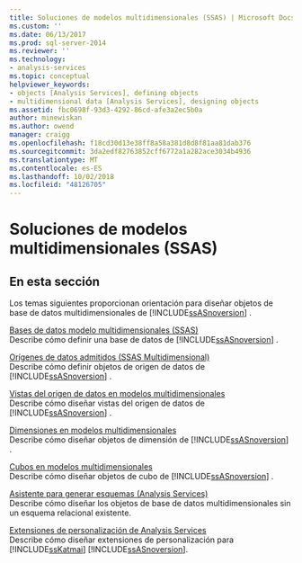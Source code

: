 ```yaml
---
title: Soluciones de modelos multidimensionales (SSAS) | Microsoft Docs
ms.custom: ''
ms.date: 06/13/2017
ms.prod: sql-server-2014
ms.reviewer: ''
ms.technology:
- analysis-services
ms.topic: conceptual
helpviewer_keywords:
- objects [Analysis Services], defining objects
- multidimensional data [Analysis Services], designing objects
ms.assetid: fbc0698f-93d3-4292-86cd-afe3a2ec5b0a
author: minewiskan
ms.author: owend
manager: craigg
ms.openlocfilehash: f18cd30d13e38ff8a58a381d8d8f81aa81dab376
ms.sourcegitcommit: 3da2edf82763852cff6772a1a282ace3034b4936
ms.translationtype: MT
ms.contentlocale: es-ES
ms.lasthandoff: 10/02/2018
ms.locfileid: "48126705"
---
```

# <a name="multidimensional-model-solutions-ssas"></a>Soluciones de modelos multidimensionales (SSAS)
    
## <a name="in-this-section"></a>En esta sección  
 Los temas siguientes proporcionan orientación para diseñar objetos de base de datos multidimensionales de [!INCLUDE[ssASnoversion](../../includes/ssasnoversion-md.md)] .  
  
 [Bases de datos modelo multidimensionales &#40;SSAS&#41;](multidimensional-model-databases-ssas.md)  
 Describe cómo definir una base de datos de [!INCLUDE[ssASnoversion](../../includes/ssasnoversion-md.md)] .  
  
 [Orígenes de datos admitidos &#40;SSAS Multidimensional&#41;](supported-data-sources-ssas-multidimensional.md)  
 Describe cómo definir objetos de origen de datos de [!INCLUDE[ssASnoversion](../../includes/ssasnoversion-md.md)] .  
  
 [Vistas del origen de datos en modelos multidimensionales](data-source-views-in-multidimensional-models.md)  
 Describe cómo diseñar vistas del origen de datos de [!INCLUDE[ssASnoversion](../../includes/ssasnoversion-md.md)] .  
  
 [Dimensiones en modelos multidimensionales](dimensions-in-multidimensional-models.md)  
 Describe cómo diseñar objetos de dimensión de [!INCLUDE[ssASnoversion](../../includes/ssasnoversion-md.md)] .  
  
 [Cubos en modelos multidimensionales](cubes-in-multidimensional-models.md)  
 Describe cómo diseñar objetos de cubo de [!INCLUDE[ssASnoversion](../../includes/ssasnoversion-md.md)] .  
  
 [Asistente para generar esquemas &#40;Analysis Services&#41;](schema-generation-wizard-analysis-services.md)  
 Describe cómo diseñar los objetos de base de datos multidimensionales sin un esquema relacional existente.  
  
 [Extensiones de personalización de Analysis Services](extending-olap/analysis-services-personalization-extensions.md)  
 Describe cómo diseñar extensiones de personalización para [!INCLUDE[ssKatmai](../../includes/sskatmai-md.md)] [!INCLUDE[ssASnoversion](../../includes/ssasnoversion-md.md)].  
  
  
